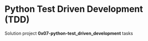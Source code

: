 # Python Test Driven Development (TDD)

Solution project **0x07-python-test_driven_development** tasks
